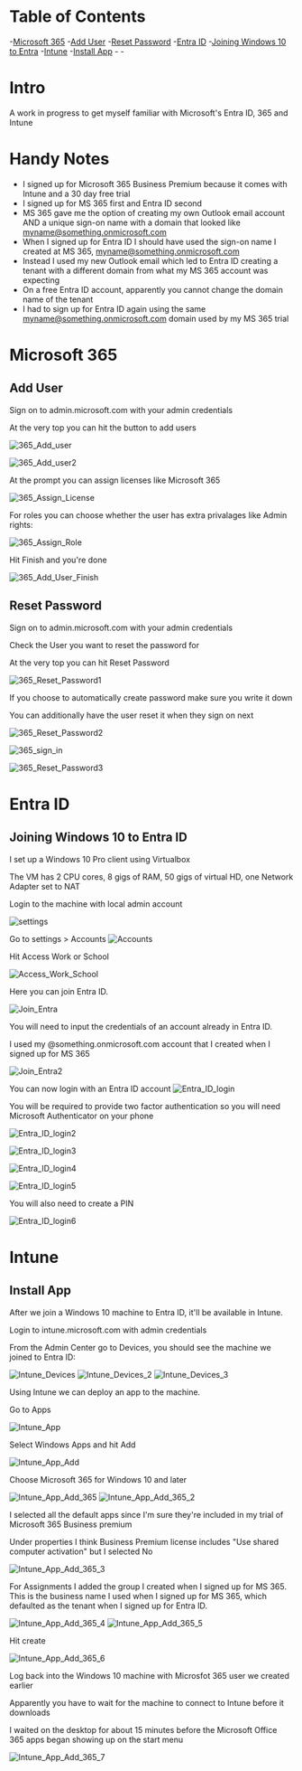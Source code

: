# Table of Contents
-[Microsoft 365](#microsoft-365)
-[Add User](#add-user)
-[Reset Password](#reset-password)
-[Entra ID](#entra-id)
-[Joining Windows 10 to Entra](#joining-windows-10-to-entra-id)
-[Intune](#intune)
-[Install App](#install-app)
-[]()
-[]()


# Intro
A work in progress to get myself familiar with Microsoft's Entra ID, 365 and Intune

# Handy Notes
- I signed up for Microsoft 365 Business Premium because it comes with Intune and a 30 day free trial
- I signed up for MS 365 first and Entra ID second
- MS 365 gave me the option of creating my own Outlook email account AND a unique sign-on name with a domain that looked like myname@something.onmicrosoft.com
- When I signed up for Entra ID I should have used the sign-on name I created at MS 365, myname@something.onmicrosoft.com
- Instead I used my new Outlook email which led to Entra ID creating a tenant with a different domain from what my MS 365 account was expecting
- On a free Entra ID account, apparently you cannot change the domain name of the tenant
- I had to sign up for Entra ID again using the same myname@something.onmicrosoft.com domain used by my MS 365 trial

# Microsoft 365
## Add User
Sign on to admin.microsoft.com with your admin credentials

At the very top you can hit the button to add users

![365_Add_user](https://github.com/user-attachments/assets/c9b69a8f-2f2d-449c-b933-a52d86823bd4)

![365_Add_user2](https://github.com/user-attachments/assets/7320d9f2-e6e4-4873-8b1f-4ad515804ec7)

At the prompt you can assign licenses like Microsoft 365

![365_Assign_License](https://github.com/user-attachments/assets/e80afc2e-c574-4338-8df1-e304d31f85df)

For roles you can choose whether the user has extra privalages like Admin rights:

![365_Assign_Role](https://github.com/user-attachments/assets/363b8c10-431b-4804-bf9a-4f4591cc72a5)

Hit Finish and you're done

![365_Add_User_Finish](https://github.com/user-attachments/assets/dcf63765-c82e-4001-a454-6a6f92004b3e)

## Reset Password

Sign on to admin.microsoft.com with your admin credentials

Check the User you want to reset the password for

At the very top you can hit Reset Password

![365_Reset_Password1](https://github.com/user-attachments/assets/6a29c223-a477-4114-a68a-73c3b856bdcb)

If you choose to automatically create password make sure you write it down

You can additionally have the user reset it when they sign on next

![365_Reset_Password2](https://github.com/user-attachments/assets/707eb99f-0825-403c-b28e-f89d1844b4f0)

![365_sign_in](https://github.com/user-attachments/assets/99de98ca-adaa-40dc-a859-83443d708ce8)

![365_Reset_Password3](https://github.com/user-attachments/assets/de0b7763-695f-48cc-9456-51bee2449d0e)


# Entra ID
## Joining Windows 10 to Entra ID
I set up a Windows 10 Pro client using Virtualbox

The VM has 2 CPU cores, 8 gigs of RAM, 50 gigs of virtual HD, one Network Adapter set to NAT

Login to the machine with local admin account

![settings](https://github.com/user-attachments/assets/30ecf4df-f647-4f0f-a13e-6577a5024bda)

Go to settings > Accounts
![Accounts](https://github.com/user-attachments/assets/2f9a0ef2-9611-4743-a039-2d4cb2344147)

Hit Access Work or School

![Access_Work_School](https://github.com/user-attachments/assets/0cc327b9-1e15-4966-99be-8830cd40fc78)

Here you can join Entra ID.  

![Join_Entra](https://github.com/user-attachments/assets/ae51ec50-e954-4241-90a3-527c5ad102c3)

You will need to input the credentials of an account already in Entra ID.  

I used my @something.onmicrosoft.com account that I created when I signed up for MS 365

![Join_Entra2](https://github.com/user-attachments/assets/bef63694-4b0e-4179-9e37-57e55f3065c6)

You can now login with an Entra ID account
![Entra_ID_login](https://github.com/user-attachments/assets/f722481c-2a62-4c70-97dd-7d61dc85f97e)

You will be required to provide two factor authentication so you will need Microsoft Authenticator on your phone

![Entra_ID_login2](https://github.com/user-attachments/assets/7d2bc687-b457-4abd-bc27-38f8049eb55a)

![Entra_ID_login3](https://github.com/user-attachments/assets/588e597c-3bd1-43cf-80f0-4d2d77ddec8e)

![Entra_ID_login4](https://github.com/user-attachments/assets/a2725608-63a8-4354-9b80-c608516727cd)


![Entra_ID_login5](https://github.com/user-attachments/assets/ebedf021-6f47-4048-9ab9-6e14fce69311)

You will also need to create a PIN

![Entra_ID_login6](https://github.com/user-attachments/assets/f1b783aa-7e8a-413e-9fee-40688ac511df)

# Intune

## Install App 

After we join a Windows 10 machine to Entra ID, it'll be available in Intune.

Login to intune.microsoft.com with admin credentials

From the Admin Center go to Devices, you should see the machine we joined to Entra ID:

![Intune_Devices](https://github.com/user-attachments/assets/19927fea-206d-42c4-a13b-4bae71ec910e)
![Intune_Devices_2](https://github.com/user-attachments/assets/2c29fda8-e926-4a97-bc9d-052af7cb896d)
![Intune_Devices_3](https://github.com/user-attachments/assets/d279e21c-fa55-41ab-9a6d-25941d12f028)

Using Intune we can deploy an app to the machine.

Go to Apps

![Intune_App](https://github.com/user-attachments/assets/88e56b45-577a-4f97-aaf5-64f2cd3cad19)

Select Windows Apps and hit Add

![Intune_App_Add](https://github.com/user-attachments/assets/75819dae-d5cb-4d96-9010-4e6602460038)

Choose Microsoft 365 for Windows 10 and later

![Intune_App_Add_365](https://github.com/user-attachments/assets/df8aa76c-3acc-4d85-9921-90164fb5bac6)
![Intune_App_Add_365_2](https://github.com/user-attachments/assets/0c60b6a3-e84c-412e-aa6d-1e7f1e39e2f4)

I selected all the default apps since I'm sure they're included in my trial of Microsoft 365 Business premium 

Under properties I think Business Premium license includes "Use shared computer activation" but I selected No

![Intune_App_Add_365_3](https://github.com/user-attachments/assets/270b8c02-cf4c-4516-aa45-18890a3b8a85)

For Assignments I added the group I created when I signed up for MS 365.  This is the business name I used when I signed up for MS 365, which defaulted as the tenant when I signed up for Entra ID.

![Intune_App_Add_365_4](https://github.com/user-attachments/assets/192e27de-f0b8-4268-a3fe-c575aba56c42)
![Intune_App_Add_365_5](https://github.com/user-attachments/assets/efa9576d-1720-4c0a-ae5f-113146ed7775)

Hit create

![Intune_App_Add_365_6](https://github.com/user-attachments/assets/49c14a80-6b9d-441d-9e77-8c2a0d8ab224)

Log back into the Windows 10 machine with Microsfot 365 user we created earlier

Apparently you have to wait for the machine to connect to Intune before it downloads

I waited on the desktop for about 15 minutes before the Microsoft Office 365 apps began showing up on the start menu

![Intune_App_Add_365_7](https://github.com/user-attachments/assets/e685cbd0-0766-4430-b0a6-07efcbf001e3)








